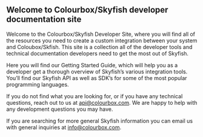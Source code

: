 ## Welcome to Colourbox/Skyfish developer documentation site

Welcome to the Colourbox/Skyfish Developer Site, where you will find all of the resources you need to create a custom integration between your system and Coloubox/Skfish. This site is a collection all of the developer tools and technical documentation developers need to get the most out of Skyfish.

Here you will find our Getting Started Guide, which will help you as a developer get a thorough overview of Skyfish’s various integration tools. You’ll find our Skyfish API as well as SDK’s for some of the most popular programming languages.

If you do not find what you are looking for, or if you have any technical questions, reach out to us at api@colourbox.com. We are happy to help with any development questions you may have.

If you are searching for more general Skyfish information you can email us with general inquiries at info@colourbox.com.
